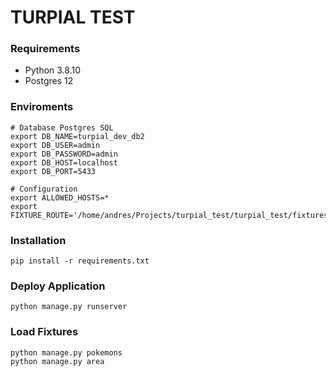 # TURPIAL TEST #

### Requirements ###

* Python 3.8.10
* Postgres 12


### Enviroments ###

    # Database Postgres SQL 
    export DB_NAME=turpial_dev_db2
    export DB_USER=admin
    export DB_PASSWORD=admin
    export DB_HOST=localhost
    export DB_PORT=5433

    # Configuration
    export ALLOWED_HOSTS=*
    export FIXTURE_ROUTE='/home/andres/Projects/turpial_test/turpial_test/fixtures'

### Installation ###
    
    pip install -r requirements.txt

### Deploy Application ###

    python manage.py runserver

### Load Fixtures ###

    python manage.py pokemons
    python manage.py area
    

